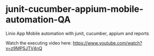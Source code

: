 # junit-cucumber-appium-mobile-automation-QA
Linio App Mobile automation with junit, cucumber, appium and reports

Watch the executing video here:
https://www.youtube.com/watch?v=z9MPSJTV4nQ
